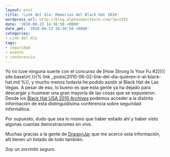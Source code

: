```yaml
---
layout: post
title: 'Link del día: Memorias del Black Hat 2010'
wordpress_url: http://blog.alphasmanifesto.com/?p=2291
date: '2010-08-23 14:36:50 +0000'
date_gmt: '2010-08-23 16:36:50 +0000'
categories:
- Link del día
tags:
- seguridad
- evento
- conferencia
---
```


Yo no tuve ninguna suerte con el concurso de [How Strong Is Your Fu #2]({{ site.baseUrl }}{% link _posts/2010-06-02-link-del-dia-quieren-ir-al-black-hat.md %}), y mucho menos todavía he podido asistir al Black Hat de Las Vegas. A pesar de eso, lo bueno es que esta gente ya ha dejado para descargar y husmear una gran mayoría de las cosas que se expusieron. Desde los [Black Hat USA 2010 Archives](https://www.blackhat.com/html/bh-us-10/bh-us-10-archives.html) podemos acceder a la distinta información de esta distinguidísima conferencia sobre seguridad informática.

Por supuesto, dudo que sea lo mismo que haber estado ahí y haber visto algunas cuantas demostraciones en vivo.

Muchas gracias a la gente de [DragonJar](http://feedproxy.google.com/~r/dragonjar/pKru/~3/pH9diGMH8Es/memorias-del-black-hat-usa-2010.xhtml) que me acercó esta información, allí tienen un listado de todo también.

_Soy un zorrinito seguro._

